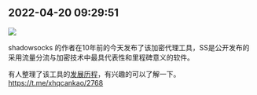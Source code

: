 
## 2022-04-20 09:29:51

![](assets/xhqcankao/20250319_154806_595959.jpg) 

shadowsocks 的作者在10年前的今天发布了该加密代理工具，SS是公开发布的采用流量分流与加密技术中最具代表性和里程碑意义的软件。

有人整理了该工具的[发展历程](https://github.com/KeiKinn/ShadowsocksBio)，有兴趣的可以了解一下。
https://t.me/xhqcankao/2768

